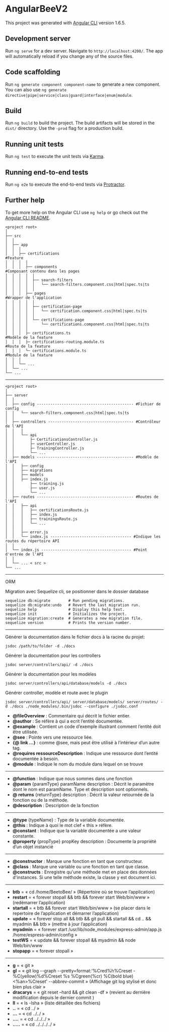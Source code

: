 # AngularBeeV2

This project was generated with [Angular CLI](https://github.com/angular/angular-cli) version 1.6.5.

## Development server

Run `ng serve` for a dev server. Navigate to `http://localhost:4200/`. The app will automatically reload if you change any of the source files.

## Code scaffolding

Run `ng generate component component-name` to generate a new component. You can also use `ng generate directive|pipe|service|class|guard|interface|enum|module`.

## Build

Run `ng build` to build the project. The build artifacts will be stored in the `dist/` directory. Use the `-prod` flag for a production build.

## Running unit tests

Run `ng test` to execute the unit tests via [Karma](https://karma-runner.github.io).

## Running end-to-end tests

Run `ng e2e` to execute the end-to-end tests via [Protractor](http://www.protractortest.org/).

## Further help

To get more help on the Angular CLI use `ng help` or go check out the [Angular CLI README](https://github.com/angular/angular-cli/blob/master/README.md).

 
    <project root>
    │
    ├── src
    │  │
    │  ├── app
    │  │  │
    │  │  ├── certifications                                           #Feature
    │  │  │  │
    │  │  │  ├── components                                            #Composant contenu dans les pages
    │  │  │  │  │ 
    │  │  │  │  ├── search-filters
    │  │  │  │  │   └── search-filters.component.css|html|spec.ts|ts
    │  │  │  │  │    
    │  │  │  ├── pages                                                 #Wrapper de l'application
    │  │  │  │  │                                         
    │  │  │  │  ├── certification-page                             
    │  │  │  │  │   └── certification.component.css|html|spec.ts|ts               
    │  │  │  │  │
    │  │  │  │  └── certifications-page                            
    │  │  │  │      └── certifications.component.css|html|spec.ts|ts   
    │  │  │  │                  
    │  │  │  ├─ certifications.ts                                      #Modèle de la feature 
    │  │  │  ├─ certifications-routing.module.ts                       #Route de la feature
    │  │  │  └─ certifications.module.ts                               #Module de la feature                                       
    │  │  │
    │  │  └── ...  
    │  └── ...
    └── ...

----     
    <project root>
    │
    ├── server
    │  │
    │  ├── config ------------------------------------------- #Fichier de config                                         
    │  │   └── search-filters.component.css|html|spec.ts|ts  
    │  │                  
    │  ├── controllers -------------------------------------- #Contrôleur de l'API
    │  │   │   
    │  │   └── api
    │  │       ├─ CertificationsController.js
    │  │       ├─ userController.js
    │  │       ├─ TrainingController.js
    │  │       └── ...                   
    │  ├── models ------------------------------------------- #Modèle de l'API
    │  │   ├── config
    │  │   ├── migrations
    │  │   ├── models 
    │  │   ├── index.js
    │  │       ├── training.js 
    │  │       ├── user.js
    │  │       └── ...                   
    │  ├── routes ------------------------------------------- #Routes de l'API
    │  │   ├── api
    │  │   │   ├── certificationsRoute.js
    │  │   │   ├── index.js
    │  │   │   ├── trainingsRoute.js
    │  │   │   └── ...
    │  │   │                    
    │  │   ├── error.js
    │  │   └── index.js ------------------------------------ #Indique les routes du répertoire API       
    │  │                   
    │  └── index.js ---------------------------------------- #Point d'entrée de l'API
    │  │                  
    │  └── ... < src > 
    └── ...

----
   ORM 
   
   Migration avec Sequelize cli, se positionner dans le dossier database
   
    sequelize db:migrate        # Run pending migrations.
    sequelize db:migrate:undo   # Revert the last migration run.
    sequelize help              # Display this help text.
    sequelize init              # Initializes the project.
    sequelize migration:create  # Generates a new migration file.
    sequelize version           # Prints the version number.
   
   
    

----
  Générer la documentation dans le fichier docs à la racine du projet:
    
    jsdoc /path/to/folder -d ./docs
    
  Générer la documentation pour les controllers
  
    jsdoc server/controllers/api/ -d ./docs

  Générer la documentation pour les modèles   
  
    jsdoc server/controllers/api/database/models -d ./docs

  Générer controller, modèle et route avec le plugin 
  
    jsdoc server/controllers/api/ server/database/models/ server/routes/ -d ./docs ./node_modules/.bin/jsdoc --configure ./jsdoc.conf

* **@fileOverview** : Commentaire qui décrit le fichier entier. 
* **@author** : Se réfère à qui a ecrit l’entité documentée. 
* **@example** : Contient un code d’exemple illustrant comment l’entité doit être utilisée. 
* **@see** : Pointe vers une ressource liée. 
* **{@ link …}** : comme @see, mais peut être utilisé à l’intérieur d’un autre tag. 
* **@requires ressourceDescription** : Indique une ressource dont l’entité documentée à besoin. 
* **@module** : Indique le nom du module dans lequel on se trouve




----
*	**@function** : Indique que nous sommes dans une fonction
*	**@param** {paramType} paramName description : Décrit le paramètre dont le nom est paramName. Type et description sont optionnels. 
*	**@ returns** {returnType} description : Décrit la valeur retournée de la fonction ou de la méthode. 
*	**@description** : Description de la fonction
----



*	**@type** {typeName} : Type de la variable documentée. 
*	**@this** : Indique à quoi le mot clef « this » réfère.
*	**@constant** : Indique que la variable documentée a une valeur constante. 
*	**@property** {propType} propKey description : Documente la propriété d’un objet instancié
---

*	**@constructor** : Marque une fonction en tant que constructeur. 
*	**@class** : Marque une variable ou une fonction en tant que classe. 
*	**@constructs** : Enregistre qu'une méthode met en place des données d'instances. Si une telle méthode existe, la classe y est document ici.  
---

* **btb** = « cd /home/BeetoBee/ » (Répertoire où se trouve l’application)
* **restart** = « forever stopall && btb && forever start Web/bin/www » (redémarrer l’application)
*	**startall** = « btb && forever start Web/bin/www » (se placer dans le repertoire de l’application et démarrer l’application)
*	**update** = « forever stop all && btb && git pull && startall && cd .. && myadmin && btb » (mettre à jour l’application)
*	**myadmin** = « forever start /usr/lib/node_modules/express-admin/app.js /home/espress-admin/config »
*	**testWS** = « update && forever stopall && myadmin && node Web/bin/www
*	**stopapp** = « forever stopall »

---
*	**g** =  « git »
*	**gl** = « git log --graph --pretty=format:'%Cred%h%Creset -%C(yellow)%d%Creset %s %Cgreen(%cr) %C(bold blue)<%an>%Creset' --abbrev-commit » (Affichage git log stylisé et donc bien plus clair » 
*	**dracarys** = « git reset –hard && git clean -df » (revient au dernière modification depuis le dernier commit )
*	**ll** = « ls -lsha » (liste détaillée des fichiers)
*	**..** = « cd  ../ » 
*	**…** = « cd ../../ »
*	**….** = « cd ../../../ »
*	**…..** = « cd ../../../../ »


